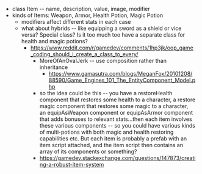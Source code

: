 * class Item -- name, description, value, image, modifier
* kinds of Items: Weapon, Armor, Health Potion, Magic Potion
  * modifiers affect different stats in each case
  * what about hybrids -- like equipping a sword as a shield or vice versa?  Special class?  Is it too much too have a separate class for health and magic potions?
    * https://www.reddit.com/r/gamedev/comments/1hp3jk/oop_game_coding_should_i_create_a_class_to_every/
      * MoreOfAnOvalJerk -- use composition rather than inheritance
        * https://www.gamasutra.com/blogs/MeganFox/20101208/88590/Game_Engines_101_The_EntityComponent_Model.php
      * so the idea could be this -- you have a restoreHealth component that restores some health to a character, a restore magic component that restores some magic to a character, an equipAsWeapon component or equipAsArmor component that adds bonuses to relevant stats...then each item involves these various components -- so you could have various kinds of multi-potions with both magic and health restoring capabilities etc.  But each item is probably a prefab with an item script attached, and the item script then contains an array of its components or something?
      * https://gamedev.stackexchange.com/questions/147873/creating-a-robust-item-system
